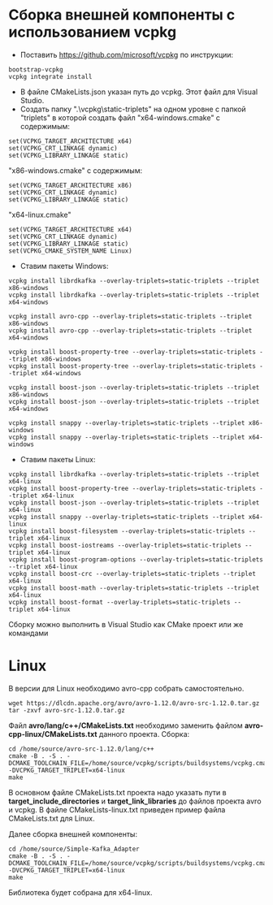# Сборка внешней компоненты с использованием vcpkg
- Поставить https://github.com/microsoft/vcpkg по инструкции:
 ```
bootstrap-vcpkg
vcpkg integrate install
 ```
- В файле CMakeLists.json указан путь до vcpkg. Этот файл для Visual Studio.
- Создать папку ".\vcpkg\static-triplets" на одном уровне с папкой "triplets" в которой создать файл "x64-windows.cmake" с содержимым:
 ```
set(VCPKG_TARGET_ARCHITECTURE x64)
set(VCPKG_CRT_LINKAGE dynamic)
set(VCPKG_LIBRARY_LINKAGE static)
 ```
"x86-windows.cmake" с содержимым:
 ```
set(VCPKG_TARGET_ARCHITECTURE x86)
set(VCPKG_CRT_LINKAGE dynamic)
set(VCPKG_LIBRARY_LINKAGE static)
 ```
"x64-linux.cmake"
 ```
set(VCPKG_TARGET_ARCHITECTURE x64)
set(VCPKG_CRT_LINKAGE dynamic)
set(VCPKG_LIBRARY_LINKAGE static)
set(VCPKG_CMAKE_SYSTEM_NAME Linux)
 ```
- Ставим пакеты Windows:
 ```
vcpkg install librdkafka --overlay-triplets=static-triplets --triplet x86-windows
vcpkg install librdkafka --overlay-triplets=static-triplets --triplet x64-windows

vcpkg install avro-cpp --overlay-triplets=static-triplets --triplet x86-windows
vcpkg install avro-cpp --overlay-triplets=static-triplets --triplet x64-windows

vcpkg install boost-property-tree --overlay-triplets=static-triplets --triplet x86-windows
vcpkg install boost-property-tree --overlay-triplets=static-triplets --triplet x64-windows

vcpkg install boost-json --overlay-triplets=static-triplets --triplet x86-windows
vcpkg install boost-json --overlay-triplets=static-triplets --triplet x64-windows

vcpkg install snappy --overlay-triplets=static-triplets --triplet x86-windows
vcpkg install snappy --overlay-triplets=static-triplets --triplet x64-windows
 ```

- Ставим пакеты Linux:
 ```
vcpkg install librdkafka --overlay-triplets=static-triplets --triplet x64-linux
vcpkg install boost-property-tree --overlay-triplets=static-triplets --triplet x64-linux
vcpkg install boost-json --overlay-triplets=static-triplets --triplet x64-linux
vcpkg install snappy --overlay-triplets=static-triplets --triplet x64-linux
vcpkg install boost-filesystem --overlay-triplets=static-triplets --triplet x64-linux
vcpkg install boost-iostreams --overlay-triplets=static-triplets --triplet x64-linux
vcpkg install boost-program-options --overlay-triplets=static-triplets --triplet x64-linux
vcpkg install boost-crc --overlay-triplets=static-triplets --triplet x64-linux
vcpkg install boost-math --overlay-triplets=static-triplets --triplet x64-linux
vcpkg install boost-format --overlay-triplets=static-triplets --triplet x64-linux
```

Сборку можно выполнить в Visual Studio как CMake проект или же командами

# Linux

В версии для Linux необходимо avro-cpp собрать самостоятельно.
```
wget https://dlcdn.apache.org/avro/avro-1.12.0/avro-src-1.12.0.tar.gz
tar -zxvf avro-src-1.12.0.tar.gz
```
Файл **avro/lang/c++/CMakeLists.txt** необходимо заменить файлом **avro-cpp-linux/CMakeLists.txt** данного проекта. 
Сборка:
 ```
cd /home/source/avro-src-1.12.0/lang/c++
cmake -B . -S . -DCMAKE_TOOLCHAIN_FILE=/home/source/vcpkg/scripts/buildsystems/vcpkg.cmake -DVCPKG_TARGET_TRIPLET=x64-linux
make
```

В основном файле CMakeLists.txt проекта надо указать пути в **target_include_directories** и **target_link_libraries** до файлов проекта avro и vcpkg. 
В файле CMakeLists-linux.txt приведен пример файла CMakeLists.txt для Linux.

Далее сборка внешней компоненты:
 ```
cd /home/source/Simple-Kafka_Adapter
cmake -B . -S . -DCMAKE_TOOLCHAIN_FILE=/home/source/vcpkg/scripts/buildsystems/vcpkg.cmake -DVCPKG_TARGET_TRIPLET=x64-linux
make
```

Библиотека будет собрана для x64-linux.



